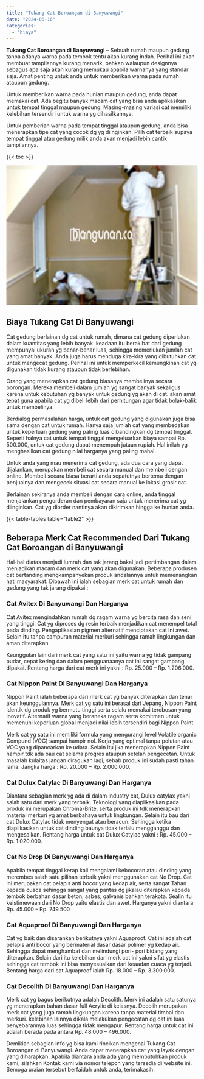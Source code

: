 ```yaml
---
title: "Tukang Cat Boroangan di Banyuwangi"
date: "2024-06-16"
categories: 
  - "biaya"
---
```


**Tukang Cat Boroangan di Banyuwangi** – Sebuah rumah maupun gedung tanpa adanya warna pada tembok tentu akan kurang indah. Perihal ini akan membuat tampilannya kurang menarik, bahkan walaupun designnya sebagus apa saja akan kurang memukau apabila warnanya yang standar saja. Amat penting untuk anda untuk memberikan warna pada rumah ataupun gedung.

Untuk memberikan warna pada hunian maupun gedung, anda dapat memakai cat. Ada begitu banyak macam cat yang bisa anda aplikasikan untuk tempat tinggal maupun gedung. Masing-masing variasi cat memiliki kelebihan tersendiri untuk warna yg dihasilkannya.

Untuk pemberian warna pada tempat tinggal ataupun gedung, anda bisa menerapkan tipe cat yang cocok dg yg diinginkan. Pilih cat terbaik supaya tempat tinggal atau gedung milik anda akan menjadi lebih cantik tampilannya.

{{< toc >}}

![Tukang Cat Boroangan di Banyuwangi](/images/jasa-cat-murah29.png)

## Biaya Tukang Cat Di Banyuwangi

Cat gedung berlainan dg cat untuk rumah, dimana cat gedung diperlukan dalam kuantitas yang lebih banyak. keadaan itu berakibat dari gedung mempunyai ukuran yg benar-benar luas, sehingga memerlukan jumlah cat yang amat banyak. Anda juga harus menduga kira-kira yang dibutuhkan cat untuk mengecat gedung. Perihal ini untuk memperkecil kemungkinan cat yg digunakan tidak kurang ataupun tidak berlebihan.

Orang yang menerapkan cat gedung biasanya membelinya secara borongan. Mereka membeli dalam jumlah yg sangat banyak sekaligus karena untuk kebutuhan yg banyak untuk gedung yg akan di cat. akan amat tepat guna apabila cat yg dibeli lebih dari perhitungan agar tidak bolak-balik untuk membelinya.

Berdialog permasalahan harga, untuk cat gedung yang digunakan juga bisa sama dengan cat untuk rumah. Hanya saja jumlah cat yang membedakan untuk keperluan gedung yang paling luas dibandingkan dg tempat tinggal. Seperti halnya cat untuk tempat tinggal mengeluarkan biaya sampai Rp. 500.000, untuk cat gedung dapat menempuh jutaan rupiah. Hal inilah yg menghasilkan cat gedung nilai harganya yang paling mahal.

Untuk anda yang mau menerima cat gedung, ada dua cara yang dapat dijalankan, merupakan membeli cat secara manual dan membeli dengan online. Membeli secara biasa berarti anda sepatutnya bertemu dengan penjualnya dan mengecek situasi cat secara manual ke lokasi grosir cat.

Berlainan sekiranya anda membeli dengan cara online, anda tinggal menjalankan pengorderan dan pembayaran saja untuk menerima cat yg diinginkan. Cat yg diorder nantinya akan dikirimkan hingga ke hunian anda.

{{< table-tables table="table2" >}}

## Beberapa Merk Cat Recommended Dari Tukang Cat Boroangan di Banyuwangi

Hal-hal diatas menjadi lumrah dan tak jarang bakal jadi pertimbangan dalam menjadikan macam dan merk cat yang akan digunakan. Beberapa produsen cat bertanding mengkampanyekan produk andalannya untuk memenangkan hati masyarakat. Dibawah ini ialah sebagian merk cat untuk rumah dan gedung yang tak jarang dipakai :

### Cat Avitex Di Banyuwangi Dan Harganya

Cat Avitex mengindahkan rumah dg ragam warna yg bercita rasa dan seni yang tinggi. Cat yg diproses dg resin terbaik menjadikan cat menempel total pada dinding. Pengaplikasian pigmen alternatif menciptakan cat ini awet. Selain itu tanpa campuran material merkuri sehingga ramah lingkungan dan aman diterapkan.

Keunggulan lain dari merk cat yang satu ini yaitu warna yg tidak gampang pudar, cepat kering dan dalam pengguanaanya cat ini sangat gampang dipakai. Rentang harga dari cat merk ini yakni : Rp. 25.000 – Rp. 1.206.000.

### Cat Nippon Paint Di Banyuwangi Dan Harganya

Nippon Paint ialah beberapa dari merk cat yg banyak diterapkan dan tenar akan keunggulannya. Merk cat yg satu ini berasal dari Jepang, Nippon Paint identik dg produk yg bermutu tinggi serta selalu memakai terobosan yang inovatif. Alternatif warna yang beraneka ragam serta komitmen untuk memenuhi keperluan global menjadi nilai lebih tersendiri bagi Nippon Paint.

Merk cat yg satu ini memiliki formula yang mengurangi level Volatile organic Compund (VOC) sampai hampir nol. Kerja yang optimal tanpa polutan atau VOC yang dipancarkan ke udara. Selain itu jika menerapkan Nippon Paint hampir tdk ada bau cat selama progres ataupun setelah pengecetan. Untuk masalah kulaitas jangan diragukan lagi, sebab produk ini sudah pasti tahan lama. Jangka harga : Rp. 20.000 – Rp. 2.000.000.

### Cat Dulux Catylac Di Banyuwangi Dan Harganya

Diantara sebagian merk yg ada di dalam industry cat, Dulux catylax yakni salah satu dari merk yang terbaik. Teknologi yang diaplikasikan pada produk ini merupakan Chroma-Brite, serta produk ini tdk menerapkan material merkuri yg amat berbahaya untuk lingkungan. Selain itu bau dari cat Dulux Catylac tidak menyengat atau beracun. Sehingga ketika diaplikasikan untuk cat dinding baunya tidak terlalu mengganggu dan mengesalkan. Rentang harga untuk cat Dulux Catylac yakni : Rp. 45.000 – Rp. 1.020.000.

### Cat No Drop Di Banyuwangi Dan Harganya

Apabila tempat tinggal kerap kali mengalami kebocoran atau dinding yang merembes salah satu pilihan terbaik yakni menggunakan cat No Drop. Cat ini merupakan cat pelapis anti bocor yang kedap air, serta sangat Tahan kepada cuaca sehingga sangat yang pantas dg jikalau diterapkan kepada tembok berbahan dasar beton, asbes, galvanis bahkan terakota. Sealin itu keistimewaan dari No Drop yaitu elastis dan awet. Harganya yakni diantara Rp. 45.000 – Rp. 749.500

### Cat Aquaproof Di Banyuwangi Dan Harganya

Cat yg baik dan disarankan berikutnya yakni Aquaproof. Cat ini adalah cat pelapis anti bocor yang bermaterial dasar dasar polimer yg kedap air. Sehingga dapat menghambat dan melindungi pori- pori bidang yang diterapkan. Selain dari itu kelebihan dari merk cat ini yakni sifat yg elastis sehingga cat tembok ini bisa menyesuaikan dari keaadan cuaca yg terjadi. Bentang harga dari cat Aquaproof ialah Rp. 18.000 – Rp. 3.300.000.

### Cat Decolith Di Banyuwangi Dan Harganya

Merk cat yg bagus berikutnya adalah Decolith. Merk ini adalah satu satunya yg menerapkan bahan dasar full Acrylic di kelasnya. Decolih merupakan merk cat yang juga ramah lingkungan karena tanpa material timbal dan merkuri. kelebihan lainnya dikala melakukan pengecatan dg cat ini luas penyebarannya luas sehingga tidak mengapur. Rentang harga untuk cat ini adalah berada pada antara Rp. 48.000 – 496.000.

Demikian sebagian info yg bisa kami rincikan mengenai Tukang Cat Boroangan di Banyuwangi. Anda dapat menerapkan cat yang layak dengan yang diharapkan. Apabila diantara anda ada yang membutuhkan produk kami, silahkan Kontak kami via nomor telepon yang tersedia di website ini. Semoga uraian tersebut berfaidah untuk anda, terimakasih.
